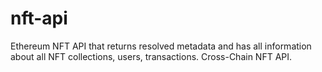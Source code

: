 # nft-api
Ethereum NFT API that returns resolved metadata and has all information about all NFT collections, users, transactions. Cross-Chain NFT API.
